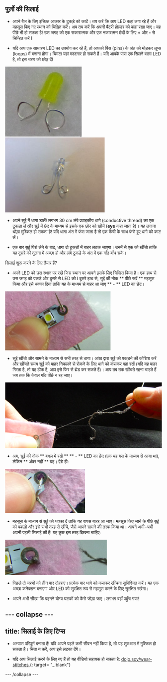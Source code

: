 ## पुर्ज़ो की सिलाई

+ अपने बैज के लिए इच्छित आकार के टुकड़े को काटें। तय करें कि आप LED कहां लगा रहे हैं और महसूस किए गए स्थान को चिह्नित करें। अब तय करें कि अपनी बैटरी होल्डर को कहां रखा जाए। यह पीछे भी हो सकता है! उस जगह को एक सकारात्मक और एक नकारत्मन छेदों के लिए **+** और **-** से चिन्हित करें I

+ यदि आप एक साधारण LED का उपयोग कर रहे हैं, तो आपको पिंस (pins) के अंत को मोड़कर लूप्स (loops) में बनाना होगा। चिमटा यहां मददगार हो सकते हैं। यदि आपके पास एक सिलने वाला LED है, तो इस चरण को छोड़ दें!

![](images/led_loops1.png) ![](images/LED_loops2.JPG)

+ अपने सुई में धागा डालें! लगभग 30 cm लंबे प्रवाहकीय धागे (conductive thread) का एक टुकड़ा लें और सुई में छेद के माध्यम से इसके एक छोर को खींचें (**eye** कहा जाता है)। यह लगाना थोड़ा मुश्किल हो सकता है! यदि धागा अंत में फंस जाता है तो एक कैंची के साथ फंसे हुए धागे को काट लें।

+ एक बार सुई पिरो लेने के बाद, धागा दो टुकड़ों में बाहर लटक जाएगा। उनमें से एक को खींचो ताकि यह दूसरे की तुलना में अच्छा हो और लंबे टुकड़े के अंत में एक गाँठ बाँध सके।

सिलाई शुरू करने के लिए तैयार हैं?

+ अपने LED को उस स्थान पर रखें जिस स्थान पर आपने इसके लिए चिन्हित किया है। एक हाथ से उस जगह को पकडे और दुसरे से LED को I दूसरे हाथ से, सुई की नोक ** पीछे रखें ** महसूस किया और इसे धक्का दिया ताकि यह के माध्यम से बाहर आ जाए ** - ** LED का छेद।

![](images/needle_through_LED.png)

+ सुई खींचो और सामने के माध्यम से सभी तरह से धागा। आंख द्वारा सुई को पकड़ने की कोशिश करें और खींचते समय सुई को बाहर निकलने से रोकने के लिए धागे को कसकर वहां रखें (यदि यह बाहर गिरता है, तो यह ठीक है, आप इसे फिर से थ्रेड कर सकते हैं)। आप तब तक खींचते रहना चाहते हैं जब तक कि केवल गाँठ पीछे न रह जाए।

![](images/pull_thread_through.png)

+ अब, सुई की नोक ** बगल में रखें ** ** - ** LED का छेद (एक यह बस के माध्यम से आया था), लेकिन ** अंदर नहीं ** यह। ऐशे ही:

![](images/needle_next_to_LED.png)

+ महसूस के माध्यम से सुई को धक्का दें ताकि यह वापस बाहर आ जाए। महसूस किए जाने के पीछे सुई को पकड़ो और इसे सभी तरह से खींचें, जैसे आपने सामने की तरफ किया था। आपने अभी-अभी अपनी पहली सिलाई की है! यह कुछ इस तरह दिखना चाहिए:

![](images/first_stitch.png)

+ पिछले दो चरणों को तीन बार दोहराएं। प्रत्येक बार धागे को कसकर खींचना सुनिश्चित करें। यह एक अच्छा कनेक्शन बनाएगा और LED को सुरक्षित रूप से महसूस करने के लिए सुरक्षित रखेगा।

+ आपने अभी सीखा कि पहनने योग्य घटकों को कैसे जोड़ा जाए। लगभग वहाँ पहुँच गया!

--- collapse ---
---
title: सिलाई के लिए टिप्स
---

+ अभ्यास परिपूर्ण बनाता है! यदि आपने पहले कभी सीवन नहीं किया है, तो यह शुरुआत में मुश्किल हो सकता है। चिंता न करें, आप इसे लटका देंगे।

+ यदि आप सिलाई करने के लिए नए हैं तो यह वीडियो सहायक हो सकता है: [ dojo.soy/wear-stitches ](http://dojo.soy/wear-stitches) {: target= "_ blank"}

--- /collapse ---
